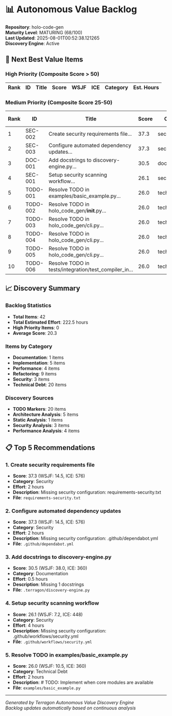 # 📊 Autonomous Value Backlog

**Repository**: holo-code-gen  
**Maturity Level**: MATURING (68/100)  
**Last Updated**: 2025-08-01T00:52:38.121265  
**Discovery Engine**: Active  

## 🎯 Next Best Value Items

### High Priority (Composite Score > 50)

| Rank | ID | Title | Score | WSJF | ICE | Category | Est. Hours |
|------|-----|--------|-------|------|-----|----------|------------|

### Medium Priority (Composite Score 25-50)

| Rank | ID | Title | Score | Category | Est. Hours |
|------|-----|--------|-------|----------|------------|
| 1 | SEC-002 | Create security requirements file... | 37.3 | security | 2 |
| 2 | SEC-003 | Configure automated dependency updates... | 37.3 | security | 2 |
| 3 | DOC-001 | Add docstrings to discovery-engine.py... | 30.5 | documentation | 0.5 |
| 4 | SEC-001 | Setup security scanning workflow... | 26.1 | security | 4 |
| 5 | TODO-001 | Resolve TODO in examples/basic_example.py... | 26.0 | technical_debt | 2 |
| 6 | TODO-002 | Resolve TODO in holo_code_gen/__init__.py... | 26.0 | technical_debt | 2 |
| 7 | TODO-003 | Resolve TODO in holo_code_gen/cli.py... | 26.0 | technical_debt | 2 |
| 8 | TODO-004 | Resolve TODO in holo_code_gen/cli.py... | 26.0 | technical_debt | 2 |
| 9 | TODO-005 | Resolve TODO in holo_code_gen/cli.py... | 26.0 | technical_debt | 2 |
| 10 | TODO-006 | Resolve TODO in tests/integration/test_compiler_in... | 26.0 | technical_debt | 2 |


## 📈 Discovery Summary

### Backlog Statistics
- **Total Items**: 42
- **Total Estimated Effort**: 222.5 hours
- **High Priority Items**: 0
- **Average Score**: 20.3

### Items by Category
- **Documentation**: 1 items
- **Implementation**: 5 items
- **Performance**: 4 items
- **Refactoring**: 9 items
- **Security**: 3 items
- **Technical Debt**: 20 items


### Discovery Sources
- **TODO Markers**: 20 items
- **Architecture Analysis**: 5 items
- **Static Analysis**: 1 items
- **Security Analysis**: 3 items
- **Performance Analysis**: 4 items

## 📋 Top 5 Recommendations

### 1. Create security requirements file
- **Score**: 37.3 (WSJF: 14.5, ICE: 576)
- **Category**: Security
- **Effort**: 2 hours
- **Description**: Missing security configuration: requirements-security.txt
- **File**: `requirements-security.txt`

### 2. Configure automated dependency updates
- **Score**: 37.3 (WSJF: 14.5, ICE: 576)
- **Category**: Security
- **Effort**: 2 hours
- **Description**: Missing security configuration: .github/dependabot.yml
- **File**: `.github/dependabot.yml`

### 3. Add docstrings to discovery-engine.py
- **Score**: 30.5 (WSJF: 38.0, ICE: 360)
- **Category**: Documentation
- **Effort**: 0.5 hours
- **Description**: Missing 1 docstrings
- **File**: `.terragon/discovery-engine.py`

### 4. Setup security scanning workflow
- **Score**: 26.1 (WSJF: 7.2, ICE: 448)
- **Category**: Security
- **Effort**: 4 hours
- **Description**: Missing security configuration: .github/workflows/security.yml
- **File**: `.github/workflows/security.yml`

### 5. Resolve TODO in examples/basic_example.py
- **Score**: 26.0 (WSJF: 10.5, ICE: 360)
- **Category**: Technical Debt
- **Effort**: 2 hours
- **Description**: # TODO: Implement when core modules are available
- **File**: `examples/basic_example.py`


---
*Generated by Terragon Autonomous Value Discovery Engine*  
*Backlog updates automatically based on continuous analysis*
